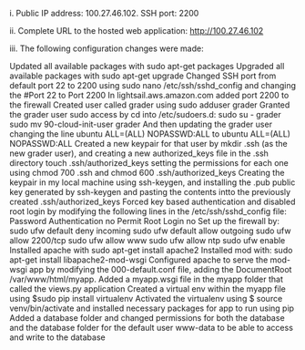i. Public IP address: 100.27.46.102.  SSH port: 2200

ii. Complete URL to the hosted web application: http://100.27.46.102

iii. The following configuration changes were made:

  Updated all available packages with sudo apt-get packages
  Upgraded all available packages with sudo apt-get upgrade
  Changed SSH port from default port 22 to 2200 using
          sudo nano /etc/ssh/sshd_config
  and changing the #Port 22  to Port 2200
  In lightsail.aws.amazon.com added port 2200 to the firewall
  Created user called grader using sudo adduser grader
  Granted the grader user sudo access by cd into /etc/sudoers.d:
    sudo su -  grader
    sudo mv 90-cloud-init-user grader
  And then updating the grader user changing the line ubuntu ALL=(ALL) NOPASSWD:ALL to ubuntu ALL=(ALL) NOPASSWD:ALL
  Created a new keypair for that user by mkdir .ssh (as the new grader user), and creating a new authorized_keys file in the .ssh directory
    touch .ssh/authorized_keys
  setting the permissions for each one using chmod 700 .ssh and chmod 600 .ssh/authorized_keys
  Creating the keypair in my local machine using ssh-keygen, and installing the .pub public key generated by ssh-keygen and pasting the contents intto the previously created .ssh/authorized_keys
  Forced key based authentication and disabled root login by modifying the following lines in the /etc/ssh/sshd_config file:
    Password Authentication no
    Permit Root Login no
  Set up the firewall by:
    sudo ufw default deny incoming
    sudo ufw default allow outgoing
    sudo ufw allow 2200/tcp
    sudo ufw allow www
    sudo ufw allow ntp
    sudo ufw enable
  Installed  apache with sudo apt-get install apache2
  Installed mod with: sudo apt-get install libapache2-mod-wsgi
  Configured apache to serve the mod-wsgi app by modifying the 000-default.conf file, adding the DocumentRoot /var/www/html/myapp. Added a myapp.wsgi file in the myapp folder that called the views.py application
  Created a virtual env within the myapp file using $sudo pip install virtualenv
  Activated the virtualenv using $ source venv/bin/activate and installed necessary packages for app to run using pip
  Added a database folder and changed permissions for both the database and the database folder for the default user www-data to be able to access and write to the database
   
